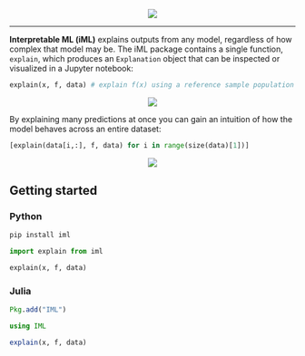 <p align="center">
  <img src="https://interpretable-ml.github.io/images/diagramSmall.png" />
</p>

---

**Interpretable ML (iML)** explains outputs from any model, regardless of how complex that model may be. The iML package contains a single function, `explain`, which produces an `Explanation` object that can be inspected or visualized in a Jupyter notebook:

```python
explain(x, f, data) # explain f(x) using a reference sample population 'data'
```
<p align="center">
  <img src="https://interpretable-ml.github.io/images/sampleExplanation.png" />
</p>

By explaining many predictions at once you can gain an intuition of how the model behaves across an entire dataset:
```python
[explain(data[i,:], f, data) for i in range(size(data)[1])]
```
<p align="center">
  <img src="https://interpretable-ml.github.io/images/sampleModelExplanation.png" />
</p>

## Getting started

### Python

```python
pip install iml
```

```python
import explain from iml

explain(x, f, data)
```

### Julia
```julia
Pkg.add("IML")
```

```julia
using IML

explain(x, f, data)
```
